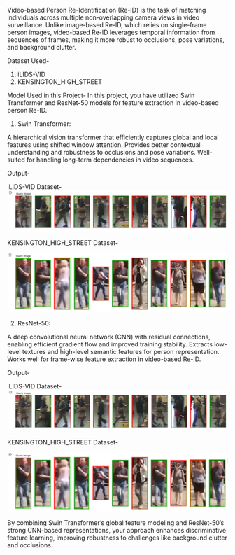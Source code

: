 Video-based Person Re-Identification (Re-ID) is the task of matching individuals across multiple non-overlapping camera views in video surveillance. Unlike image-based Re-ID, which relies on single-frame person images, video-based Re-ID leverages temporal information from sequences of frames, making it more robust to occlusions, pose variations, and background clutter.

Dataset Used-
1. iLIDS-VID
2. KENSINGTON_HIGH_STREET

Model Used in this Project-
In this project, you have utilized Swin Transformer and ResNet-50 models for feature extraction in video-based person Re-ID.

1. Swin Transformer:

 A hierarchical vision transformer that efficiently captures global and local features using shifted window attention.
 Provides better contextual understanding and robustness to occlusions and pose variations.
 Well-suited for handling long-term dependencies in video sequences.


Output-

iLIDS-VID Dataset-
![image alt](https://github.com/Gauravsingh564/Video_Based_Person_Re-ID/blob/main/ILIDS_Dataset.png?raw=true)

KENSINGTON_HIGH_STREET Dataset-

![image alt](https://github.com/Gauravsingh564/Video_Based_Person_Re-ID/blob/main/KENSINGTON_HIGH_STREET.png?raw=true)

2. ResNet-50:

A deep convolutional neural network (CNN) with residual connections, enabling efficient gradient flow and improved training stability.
Extracts low-level textures and high-level semantic features for person representation.
Works well for frame-wise feature extraction in video-based Re-ID.


Output-

iLIDS-VID Dataset-
![image alt](https://github.com/Gauravsingh564/Video_Based_Person_Re-ID/blob/main/ILIDS_Dataset.png?raw=true)

KENSINGTON_HIGH_STREET Dataset-

![image alt](https://github.com/Gauravsingh564/Video_Based_Person_Re-ID/blob/main/KENSINGTON_HIGH_STREET.png?raw=true)

By combining Swin Transformer’s global feature modeling and ResNet-50’s strong CNN-based representations, your approach enhances discriminative feature learning, improving robustness to challenges like background clutter and occlusions.




